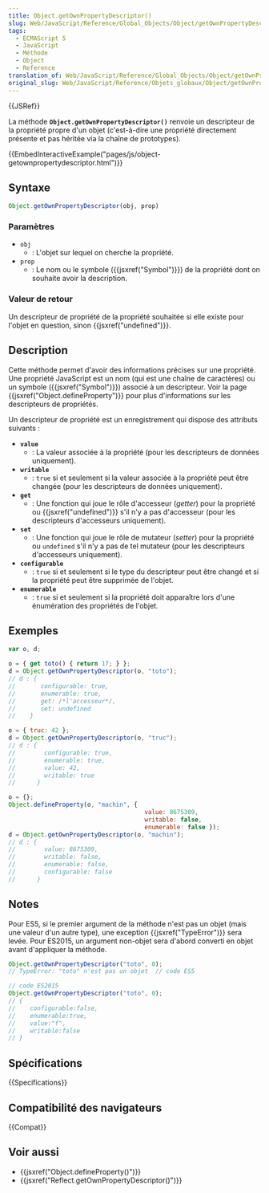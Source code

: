 ```yaml
---
title: Object.getOwnPropertyDescriptor()
slug: Web/JavaScript/Reference/Global_Objects/Object/getOwnPropertyDescriptor
tags:
  - ECMAScript 5
  - JavaScript
  - Méthode
  - Object
  - Reference
translation_of: Web/JavaScript/Reference/Global_Objects/Object/getOwnPropertyDescriptor
original_slug: Web/JavaScript/Reference/Objets_globaux/Object/getOwnPropertyDescriptor
---
```


{{JSRef}}

La méthode **`Object.getOwnPropertyDescriptor()`** renvoie un descripteur de la propriété propre d'un objet (c'est-à-dire une propriété directement présente et pas héritée via la chaîne de prototypes).

{{EmbedInteractiveExample("pages/js/object-getownpropertydescriptor.html")}}

## Syntaxe

```js
Object.getOwnPropertyDescriptor(obj, prop)
```

### Paramètres

- `obj`
  - : L'objet sur lequel on cherche la propriété.
- `prop`
  - : Le nom ou le symbole ({{jsxref("Symbol")}}) de la propriété dont on souhaite avoir la description.

### Valeur de retour

Un descripteur de propriété de la propriété souhaitée si elle existe pour l'objet en question, sinon {{jsxref("undefined")}}.

## Description

Cette méthode permet d'avoir des informations précises sur une propriété. Une propriété JavaScript est un nom (qui est une chaîne de caractères) ou un symbole ({{jsxref("Symbol")}}) associé à un descripteur. Voir la page {{jsxref("Object.defineProperty")}} pour plus d'informations sur les descripteurs de propriétés.

Un descripteur de propriété est un enregistrement qui dispose des attributs suivants :

- **`value`**
  - : La valeur associée à la propriété (pour les descripteurs de données uniquement).
- **`writable`**
  - : `true` si et seulement si la valeur associée à la propriété peut être changée (pour les descripteurs de données uniquement).
- **`get`**
  - : Une fonction qui joue le rôle d'accesseur (_getter_) pour la propriété ou {{jsxref("undefined")}} s'il n'y a pas d'accesseur (pour les descripteurs d'accesseurs uniquement).
- **`set`**
  - : Une fonction qui joue le rôle de mutateur (_setter_) pour la propriété ou `undefined` s'il n'y a pas de tel mutateur (pour les descripteurs d'accesseurs uniquement).
- **`configurable`**
  - : `true` si et seulement si le type du descripteur peut être changé et si la propriété peut être supprimée de l'objet.
- **`enumerable`**
  - : `true` si et seulement si la propriété doit apparaître lors d'une énumération des propriétés de l'objet.

## Exemples

```js
var o, d;

o = { get toto() { return 17; } };
d = Object.getOwnPropertyDescriptor(o, "toto");
// d : {
//       configurable: true,
//       enumerable: true,
//       get: /*l'accesseur*/,
//       set: undefined
//    }

o = { truc: 42 };
d = Object.getOwnPropertyDescriptor(o, "truc");
// d : {
//        configurable: true,
//        enumerable: true,
//        value: 42,
//        writable: true
//      }

o = {};
Object.defineProperty(o, "machin", {
                                      value: 8675309,
                                      writable: false,
                                      enumerable: false });
d = Object.getOwnPropertyDescriptor(o, "machin");
// d : {
//        value: 8675309,
//        writable: false,
//        enumerable: false,
//        configurable: false
//      }
```

## Notes

Pour ES5, si le premier argument de la méthode n'est pas un objet (mais une valeur d'un autre type), une exception {{jsxref("TypeError")}} sera levée. Pour ES2015, un argument non-objet sera d'abord converti en objet avant d'appliquer la méthode.

```js
Object.getOwnPropertyDescriptor("toto", 0);
// TypeError: "toto" n'est pas un objet  // code ES5

// code ES2015
Object.getOwnPropertyDescriptor("toto", 0);
// {
//    configurable:false,
//    enumerable:true,
//    value:"f",
//    writable:false
// }
```

## Spécifications

{{Specifications}}

## Compatibilité des navigateurs

{{Compat}}

## Voir aussi

- {{jsxref("Object.defineProperty()")}}
- {{jsxref("Reflect.getOwnPropertyDescriptor()")}}
